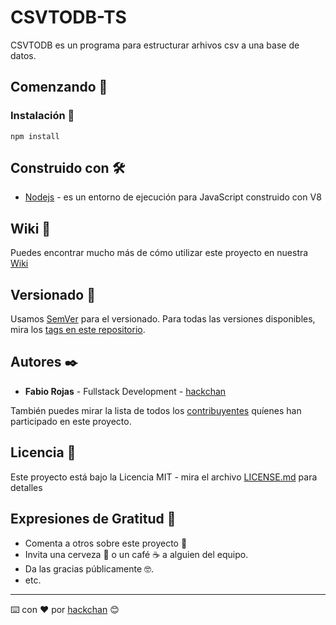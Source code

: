 # CSVTODB-TS

CSVTODB es un programa para estructurar arhivos csv a una base de datos.

## Comenzando 🚀

### Instalación 🔧

```
npm install
```

## Construido con 🛠️

- [Nodejs](https://nodejs.org/es/) - es un entorno de ejecución para JavaScript construido con V8

## Wiki 📖

Puedes encontrar mucho más de cómo utilizar este proyecto en nuestra [Wiki](https://gitlab.com/nodejs-code/backend/csvtodb/-/wikis/home)

## Versionado 📌

Usamos [SemVer](http://semver.org/) para el versionado. Para todas las versiones disponibles, mira los [tags en este repositorio](https://gitlab.com/nodejs-code/backend/csvtodb/-/tags).

## Autores ✒️

- **Fabio Rojas** - Fullstack Development - [hackchan](https://gitlab.com/hackchan)

También puedes mirar la lista de todos los [contribuyentes](https://gitlab.com/nodejs-code/backend/csvtodb/-/graphs/master) quíenes han participado en este proyecto.

## Licencia 📄

Este proyecto está bajo la Licencia MIT - mira el archivo [LICENSE.md](LICENSE) para detalles

## Expresiones de Gratitud 🎁

- Comenta a otros sobre este proyecto 📢
- Invita una cerveza 🍺 o un café ☕ a alguien del equipo.
- Da las gracias públicamente 🤓.
- etc.

---

⌨️ con ❤️ por [hackchan](https://gitlab.com/hackchan) 😊
